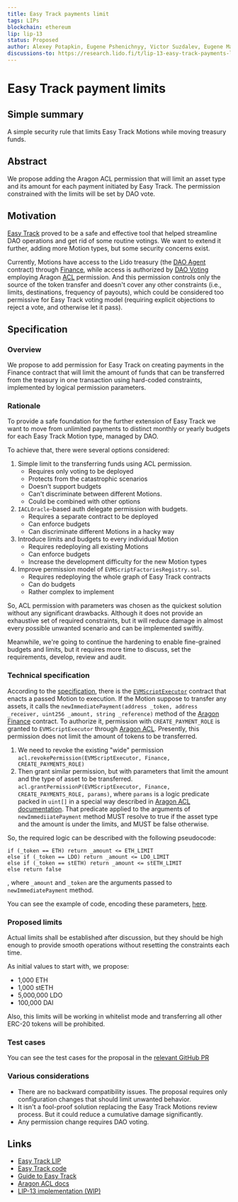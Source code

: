```yaml
---
title: Easy Track payments limit 
tags: LIPs
blockchain: ethereum
lip: lip-13
status: Proposed
author: Alexey Potapkin, Eugene Pshenichnyy, Victor Suzdalev, Eugene Mamin
discussions-to: https://research.lido.fi/t/lip-13-easy-track-payments-limit/1670
---
```


# Easy Track payment limits

## Simple summary

A simple security rule that limits Easy Track Motions while moving treasury funds.

## Abstract 

We propose adding the Aragon ACL permission that will limit an asset type and its amount for each payment initiated by Easy Track. The permission constrained with the limits will be set by DAO vote.

## Motivation

[Easy Track](https://github.com/lidofinance/easy-track) proved to be a safe and effective tool that helped streamline DAO operations and get rid of some routine votings. We want to extend it further, adding more Motion types, but some security concerns exist.

Currently, Motions have access to the Lido treasury (the [DAO Agent](https://etherscan.io/address/0x3e40D73EB977Dc6a537aF587D48316feE66E9C8c) contract) through [Finance](https://etherscan.io/address/0xB9E5CBB9CA5b0d659238807E84D0176930753d86), while access is authorized by [DAO Voting](https://etherscan.io/address/0x2e59A20f205bB85a89C53f1936454680651E618e) employing Aragon [ACL](https://etherscan.io/address/0x9895f0f17cc1d1891b6f18ee0b483b6f221b37bb) permission. And this permission controls only the source of the token transfer and doesn't cover any other constraints (i.e., limits, destinations, frequency of payouts), which could be considered too permissive for Easy Track voting model (requiring explicit objections to reject a vote, and otherwise let it pass).

## Specification

### Overview

We propose to add permission for Easy Track on creating payments in the Finance contract that will limit the amount of funds that can be transferred from the treasury in one transaction using hard-coded constraints, implemented by logical permission parameters. 

### Rationale
To provide a safe foundation for the further extension of Easy Track we want to move from unlimited payments to distinct monthly or yearly budgets for each Easy Track Motion type, managed by DAO.

To achieve that, there were several options considered: 
1. Simple limit to the transferring funds using ACL permission.
    - Requires only voting to be deployed 
    - Protects from the catastrophic scenarios
    - Doesn't support budgets
    - Can't discriminate between different Motions.
    - Could be combined with other options
2. `IACLOracle`-based auth delegate permission with budgets. 
    - Requires a separate contract to be deployed
    - Can enforce budgets
    - Can discriminate different Motions in a hacky way
3. Introduce limits and budgets to every individual Motion
    - Requires redeploying all existing Motions
    - Can enforce budgets
    - Increase the development difficulty for the new Motion types
4. Improve permission model of `EVMScriptFactoriesRegistry.sol`.
    - Requires redeploying the whole graph of Easy Track contracts
    - Can do budgets
    - Rather complex to implement

So, ACL permission with parameters was chosen as the quickest solution without any significant drawbacks. Although it does not provide an exhaustive set of required constraints, but it will reduce damage in almost every possible unwanted scenario and can be implemented swiftly.

Meanwhile, we're going to continue the hardening to enable fine-grained budgets and limits, but it requires more time to discuss, set the requirements, develop, review and audit.

### Technical specification

According to the [specification](https://github.com/lidofinance/easy-track/blob/master/specification.md), there is the [`EVMScriptExecutor`](https://etherscan.io/address/0xFE5986E06210aC1eCC1aDCafc0cc7f8D63B3F977#code) contract that enacts a passed Motion to execution. If the Motion suppose to transfer any assets, it calls the
`newImmediatePayment(address _token, address _receiver, uint256 _amount, string _reference)` method of the [Aragon Finance](https://etherscan.io/address/0x836835289a2e81b66ae5d95b7c8dbc0480dcf9da#code) contract. To authorize it, permission with `CREATE_PAYMENT_ROLE` is granted to `EVMScriptExecutor` through [Aragon ACL](https://etherscan.io/address/0x9f3b9198911054b122fdb865f8a5ac516201c339#code). Presently, this permission does not limit the amount of tokens to be transferred. 

1. We need to revoke the existing "wide" permission
`acl.revokePermission(EVMScriptExecutor, Finance, CREATE_PAYMENTS_ROLE)`
2. Then grant similar permission, but with parameters that limit the amount and the type of asset to be transferred.
`acl.grantPermissionP(EVMScriptExecutor, Finance, CREATE_PAYMENTS_ROLE, params)`, where `params` is a logic predicate packed in `uint[]` in a special way described in [Aragon ACL documentation](https://hack.aragon.org/docs/aragonos-ref#parameter-interpretation). That predicate applied to the arguments of `newImmediiatePayment` method MUST resolve to true if the asset type and the amount is under the limits, and MUST be false otherwise.

So, the required logic can be described with the following pseudocode:
```
if (_token == ETH) return _amount <= ETH_LIMIT
else if (_token == LDO) return _amount <= LDO_LIMIT
else if (_token == stETH) return _amount <= stETH_LIMIT 
else return false
```
, where `_amount` and `_token` are the arguments passed to `newImmediatePayment` method.

You can see the example of code, encoding these parameters, [here](https://github.com/lidofinance/scripts/blob/easytrack_permissions/scripts/vote_adding_permission.py#L36-L69). 

### Proposed limits

Actual limits shall be established after discussion, but they should be high enough to provide smooth operations without resetting the constraints each time.

As initial values to start with, we propose:
- 1,000 ETH
- 1,000 stETH
- 5,000,000 LDO
- 100,000 DAI

Also, this limits will be working in whitelist mode and transferring all other ERC-20 tokens will be prohibited. 

### Test cases 

You can see the test cases for the proposal in the [relevant GitHub PR](https://github.com/lidofinance/scripts/pull/33)

### Various considerations

- There are no backward compatibility issues. The proposal requires only configuration changes that should limit unwanted behavior.
- It isn't a fool-proof solution replacing the Easy Track Motions review process. But it could reduce a cumulative damage significantly.
- Any permission change requires DAO voting.

## Links

* [Easy Track LIP](https://github.com/lidofinance/lido-improvement-proposals/blob/develop/LIPS/lip-3.md)
* [Easy Track code](https://github.com/lidofinance/easy-track)
* [Guide to Easy Track](https://docs.lido.fi/guides/easy-track-guide)
* [Aragon ACL docs](https://hack.aragon.org/docs/aragonos-ref#parameter-interpretation)
* [LIP-13 implementation (WIP)](https://github.com/lidofinance/scripts/pull/33)
